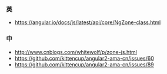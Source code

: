 ### 英
* https://angular.io/docs/js/latest/api/core/NgZone-class.html

### 中
* http://www.cnblogs.com/whitewolf/p/zone-js.html
* https://github.com/kittencup/angular2-ama-cn/issues/60
* https://github.com/kittencup/angular2-ama-cn/issues/89

